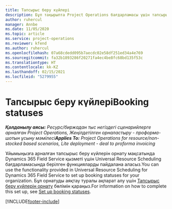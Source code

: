 ```yaml
---
title: Тапсырыс беру күйлері
description: Бұл тақырыпта Project Operations бағдарламасы үшін тапсырыс беру күйлерін орнату жолы туралы ақпаратқа сілтеме берілген.
author: ruhercul
manager: Annbe
ms.date: 11/05/2020
ms.topic: article
ms.service: project-operations
ms.reviewer: kfend
ms.author: ruhercul
ms.openlocfilehash: 07a68cdedd095b7aecdc02e58df251ed34a4e769
ms.sourcegitcommit: fa32b1893286f20271fa4ec4be8fc68bd135f53c
ms.translationtype: HT
ms.contentlocale: kk-KZ
ms.lasthandoff: 02/15/2021
ms.locfileid: "5279955"
---
```

# <a name="booking-statuses"></a><span data-ttu-id="5866e-103">Тапсырыс беру күйлері</span><span class="sxs-lookup"><span data-stu-id="5866e-103">Booking statuses</span></span>

<span data-ttu-id="5866e-104">_**Қолданылу аясы:** Ресурс/биржадан тыс негіздегі сценарийлерге арналған Project Operations, Жеңілдетілген орналастыру - проформа-шотын ұсыну мәмілесі_</span><span class="sxs-lookup"><span data-stu-id="5866e-104">_**Applies To:** Project Operations for resource/non-stocked based scenarios, Lite deployment - deal to proforma invoicing_</span></span>

<span data-ttu-id="5866e-105">Ұйымыңызға арналған тапсырыс беру күйлерін орнату мақсатында Dynamics 365 Field Service қызметі үшін Universal Resource Scheduling бағдарламасында берілген функцияларды пайдалана аласыз.</span><span class="sxs-lookup"><span data-stu-id="5866e-105">You can use the functionality provided in Universal Resource Scheduling for Dynamics 365 Field Service to set up booking statuses for your organization.</span></span> <span data-ttu-id="5866e-106">Бұл орнатуды аяқтау туралы ақпарат алу үшін [Тапсырыс беру күйлерін орнату](https://docs.microsoft.com/dynamics365/field-service/set-up-booking-statuses) бөлімін қараңыз.</span><span class="sxs-lookup"><span data-stu-id="5866e-106">For information on how to complete this set up, see [Set up booking statuses](https://docs.microsoft.com/dynamics365/field-service/set-up-booking-statuses).</span></span>


[!INCLUDE[footer-include](../includes/footer-banner.md)]